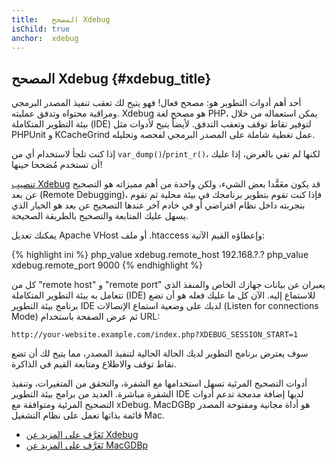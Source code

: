 ```yaml
---
title:   المصحح Xdebug
isChild: true
anchor:  xdebug
---
```


## المصحح Xdebug {#xdebug_title}

أحد أهم أدوات التطوير هو: مصحح فعال! فهو يتيح لك تعقب تنفيذ المصدر البرمجي ومراقبة محتواه وتدفق عمليته.
Xdebug هو مصحح لغة PHP، يمكن استعماله من خلال بيئة التطوير المتكاملة (IDE) لتوفير نقاط توقف وتعقب التدفق.
لأيضاً يتيح لأدوات مثل PHPUnit و KCacheGrind عمل تغطية شاملة على المصدر البرمجي لفحصه وتحليله.

إذا كنت تلجأ لاستخدام أي من `var_dump()`/`print_r()`،  لكنها لم تفي بالغرض، إذا عليك أن تستخدم مُصَححا حينها!

[تنصيب Xdebug][xdebug-install] قد يكون معَقَّدا بعض الشيء، ولكن واحدة من أهم مميزاته هو التصحيح عن بعد (Remote Debugging)، فإذا كنت تقوم بتطوير برنامجك في بيئة محلية ثم تقوم بتجربته داخل نظام افتراضي أو في خادم آخر عندها التصحيح عن بعد هو الخيار الذي يسهل عليك المتابعة والتصحيح بالطريقة الصحيحة.

يمكنك تعديل Apache VHost أو ملف .htaccess وإعطاؤه القيم الآتية:

{% highlight ini %}
php_value xdebug.remote_host 192.168.?.?
php_value xdebug.remote_port 9000
{% endhighlight %}

كل من "remote host" و "remote port" يعبران عن بيانات جهازك الخاص والمنفذ الذي تتعامل به بيئة التطوير المتكاملة (IDE) للاستماع إليه.
الآن كل ما عليك فعله هو أن تضع برنامج بيئة التطوير IDE لديك على وضعية استماع الإتصالات (Listen for connections Mode) ثم عرض الصفحة باستخدام URL:

    http://your-website.example.com/index.php?XDEBUG_SESSION_START=1

سوف يعترض برنامج التطوير لديك الحالة الحالية لتنفيذ المصدر، مما يتيح لك أن تضع نقاط توقف والاطلاع ومتابعة القيم في الذاكرة.

أدوات التصحيح المرئية تسهل استخدامها مع الشفرة، والتحقق من المتغيرات، وتنفيذ الشفرة مباشرة.
العديد من برامج بيئة التطوير IDE لديها إضافة مدمجة تدعم أدوات التصحيح المرئية ومتوافقة مع xDebug.
MacDGBp هو أداة مجانية ومفتوحة المصدر قائمة بذاتها تعمل على نظام التشغيل Mac.

 * [تَعَرَّف على المزيد عن Xdebug][xdebug-docs]
 * [تَعَرَّف على المزيد عن MacGDBp][macgdbp-install]


[xdebug-install]: http://xdebug.org/docs/install
[xdebug-docs]: http://xdebug.org/docs/
[macgdbp-install]: http://www.bluestatic.org/software/macgdbp/
